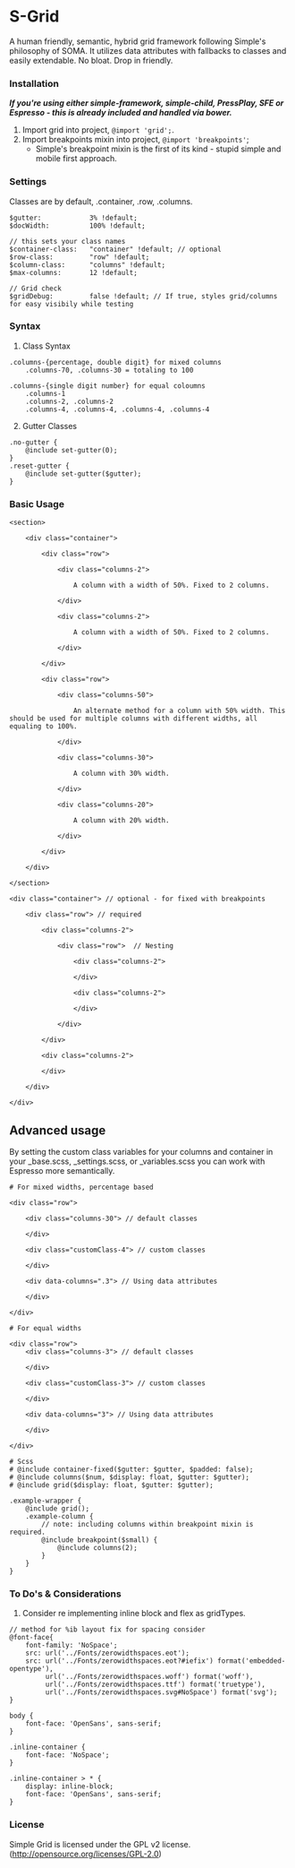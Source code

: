 S-Grid
======

A human friendly, semantic, hybrid grid framework following Simple's philosophy of SOMA.
It utilizes data attributes with fallbacks to classes and easily extendable. No bloat. Drop in friendly.


### Installation

_**If you're using either simple-framework, simple-child, PressPlay, SFE or Espresso - this is already included and handled via bower.**_

1. Import grid into project, `@import 'grid';`.
2. Import breakpoints mixin into project, `@import 'breakpoints'`;
	* Simple's breakpoint mixin is the first of its kind - stupid simple and mobile first approach.

### Settings

Classes are by default, .container, .row, .columns.

	$gutter: 			3% !default;
	$docWidth: 			100% !default;

	// this sets your class names
	$container-class:	"container" !default; // optional
	$row-class:			"row" !default;
	$column-class:		"columns" !default;
	$max-columns:		12 !default;

	// Grid check
	$gridDebug:			false !default; // If true, styles grid/columns for easy visibily while testing


### Syntax

1. Class Syntax
```
.columns-{percentage, double digit} for mixed columns
	.columns-70, .columns-30 = totaling to 100

.columns-{single digit number} for equal coloumns
	.columns-1
	.columns-2, .columns-2
	.columns-4, .columns-4, .columns-4, .columns-4
```

2. Gutter Classes

```
.no-gutter {
	@include set-gutter(0);
}
.reset-gutter {
	@include set-gutter($gutter);
}
```

### Basic Usage

	<section>

        <div class="container">

            <div class="row">

                <div class="columns-2">

                    A column with a width of 50%. Fixed to 2 columns.

                </div>

                <div class="columns-2">

                    A column with a width of 50%. Fixed to 2 columns.

                </div>

            </div>

            <div class="row">

                <div class="columns-50">

                    An alternate method for a column with 50% width. This should be used for multiple columns with different widths, all equaling to 100%.

                </div>

                <div class="columns-30">

                    A column with 30% width.

                </div>

                <div class="columns-20">

                    A column with 20% width.

                </div>

            </div>

        </div>

	</section>

	<div class="container"> // optional - for fixed with breakpoints

		<div class="row"> // required

			<div class="columns-2">

	        	<div class="row">  // Nesting

					<div class="columns-2">

					</div>

	                <div class="columns-2">

	                </div>

			    </div>

	        </div>

			<div class="columns-2">

			</div>

		</div>

	</div>


## Advanced usage

By setting the custom class variables for your columns and container in your _base.scss, _settings.scss, or _variables.scss you can work with Espresso more semantically.

	# For mixed widths, percentage based

	<div class="row">

		<div class="columns-30"> // default classes

		</div>

		<div class="customClass-4"> // custom classes

		</div>

		<div data-columns=".3"> // Using data attributes

		</div>

	</div>

	# For equal widths

	<div class="row">
		<div class="columns-3"> // default classes

		</div>

		<div class="customClass-3"> // custom classes

		</div>

		<div data-columns="3"> // Using data attributes

		</div>

	</div>

	# Scss
	# @include container-fixed($gutter: $gutter, $padded: false);
	# @include columns($num, $display: float, $gutter: $gutter);
	# @include grid($display: float, $gutter: $gutter);

	.example-wrapper {
		@include grid();
		.example-column {
			// note: including columns within breakpoint mixin is required.
			@include breakpoint($small) {
	    		@include columns(2);
	    	}
		}
	}


### To Do's & Considerations
1. Consider re implementing inline block and flex as gridTypes.
```
// method for %ib layout fix for spacing consider
@font-face{
    font-family: 'NoSpace';
    src: url('../Fonts/zerowidthspaces.eot');
    src: url('../Fonts/zerowidthspaces.eot?#iefix') format('embedded-opentype'),
         url('../Fonts/zerowidthspaces.woff') format('woff'),
         url('../Fonts/zerowidthspaces.ttf') format('truetype'),
         url('../Fonts/zerowidthspaces.svg#NoSpace') format('svg');
}

body {
    font-face: 'OpenSans', sans-serif;
}

.inline-container {
    font-face: 'NoSpace';
}

.inline-container > * {
    display: inline-block;
    font-face: 'OpenSans', sans-serif;
}
```

### License
Simple Grid is licensed under the GPL v2 license. (http://opensource.org/licenses/GPL-2.0)
